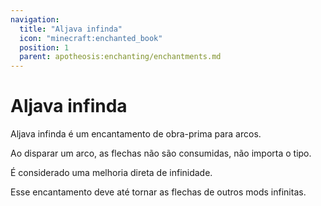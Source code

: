 ```yaml
---
navigation:
  title: "Aljava infinda"
  icon: "minecraft:enchanted_book"
  position: 1
  parent: apotheosis:enchanting/enchantments.md
---
```


# Aljava infinda

<Color id="dark_green">Aljava infinda</Color> é um encantamento de obra-prima para arcos.

Ao disparar um arco, as flechas não são consumidas, não importa o tipo.

É considerado uma melhoria direta de <Color id="blue">infinidade</Color>.

Esse encantamento deve até tornar as flechas de outros mods infinitas.

